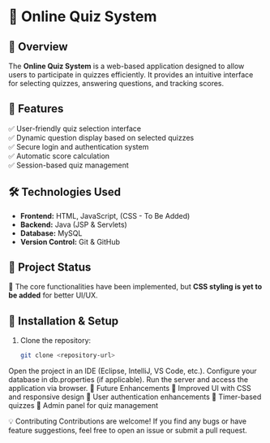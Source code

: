 # 📝 Online Quiz System

## 📌 Overview
The **Online Quiz System** is a web-based application designed to allow users to participate in quizzes efficiently. It provides an intuitive interface for selecting quizzes, answering questions, and tracking scores.

## 🚀 Features
✅ User-friendly quiz selection interface  
✅ Dynamic question display based on selected quizzes  
✅ Secure login and authentication system  
✅ Automatic score calculation  
✅ Session-based quiz management  

## 🛠️ Technologies Used
- **Frontend:** HTML, JavaScript, (CSS - To Be Added)  
- **Backend:** Java (JSP & Servlets)  
- **Database:** MySQL  
- **Version Control:** Git & GitHub  

## 🎯 Project Status
🚧 The core functionalities have been implemented, but **CSS styling is yet to be added** for better UI/UX.  

## 📂 Installation & Setup
1. Clone the repository:  
   ```sh
   git clone <repository-url>
Open the project in an IDE (Eclipse, IntelliJ, VS Code, etc.).
Configure your database in db.properties (if applicable).
Run the server and access the application via browser.
📌 Future Enhancements
🔹 Improved UI with CSS and responsive design
🔹 User authentication enhancements
🔹 Timer-based quizzes
🔹 Admin panel for quiz management

💡 Contributing
Contributions are welcome! If you find any bugs or have feature suggestions, feel free to open an issue or submit a pull request.

